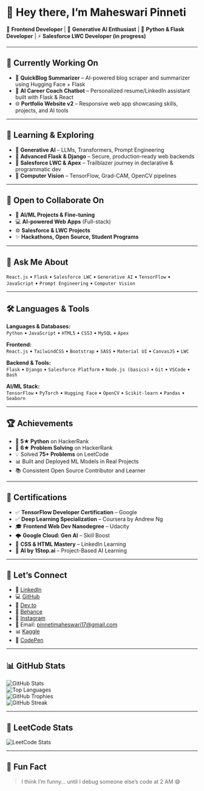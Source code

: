 # 👋 Hey there, I’m Maheswari Pinneti  

🚀 **Frontend Developer** | 🤖 **Generative AI Enthusiast** | 🐍 **Python & Flask Developer** | ⚡ **Salesforce LWC Developer (in progress)**

---

## 🔭 Currently Working On

- 🧠 **QuickBlog Summarizer** – AI-powered blog scraper and summarizer using Hugging Face + Flask  
- 💼 **AI Career Coach Chatbot** – Personalized resume/LinkedIn assistant built with Flask & React  
- 🌐 **Portfolio Website v2** – Responsive web app showcasing skills, projects, and AI tools

---

## 🌱 Learning & Exploring

- 🧠 **Generative AI** – LLMs, Transformers, Prompt Engineering  
- 🔧 **Advanced Flask & Django** – Secure, production-ready web backends  
- 🎯 **Salesforce LWC & Apex** – Trailblazer journey in declarative & programmatic dev  
- 📸 **Computer Vision** – TensorFlow, Grad-CAM, OpenCV pipelines

---

## 🤝 Open to Collaborate On

- 🧠 **AI/ML Projects & Fine-tuning**  
- 💻 **AI-powered Web Apps** (Full-stack)  
- ⚙️ **Salesforce & LWC Projects**  
- ✨ **Hackathons, Open Source, Student Programs**

---

## 💬 Ask Me About

`React.js` • `Flask` • `Salesforce LWC` • `Generative AI` • `TensorFlow` • `JavaScript` • `Prompt Engineering` • `Computer Vision`

---

## 🛠️ Languages & Tools

**Languages & Databases:**  
`Python` • `JavaScript` • `HTML5` • `CSS3` • `MySQL` • `Apex`

**Frontend:**  
`React.js` • `TailwindCSS` • `Bootstrap` • `SASS` • `Material UI` • `CanvasJS` • `LWC`

**Backend & Tools:**  
`Flask` • `Django` • `Salesforce Platform` • `Node.js (basics)` • `Git` • `VSCode` • `Bash`

**AI/ML Stack:**  
`TensorFlow` • `PyTorch` • `Hugging Face` • `OpenCV` • `Scikit-learn` • `Pandas` • `Seaborn`

---

## 🏆 Achievements

- 🥇 **5★ Python** on HackerRank  
- 🥈 **6★ Problem Solving** on HackerRank  
- 💡 Solved **75+ Problems** on LeetCode  
- 📊 Built and Deployed ML Models in Real Projects  
- 📚 Consistent Open Source Contributor and Learner

---

## 📜 Certifications

- ✅ **TensorFlow Developer Certification** – Google  
- ✅ **Deep Learning Specialization** – Coursera by Andrew Ng  
- 🎓 **Frontend Web Dev Nanodegree** – Udacity  
- 🌩️ **Google Cloud: Gen AI** – Skill Boost  
- 🧠 **CSS & HTML Mastery** – LinkedIn Learning  
- 🧪 **AI by 1Stop.ai** – Project-Based AI Learning

---

## 🔗 Let’s Connect

- 💼 [LinkedIn](https://www.linkedin.com/in/maheswari-pinneti)  
- 💻 [GitHub](https://github.com/maheswari-pinneti)  
- 📝 [Dev.to](https://dev.to/maheswaripinneti)  
- 🎨 [Behance](https://www.behance.net/maheswapinneti)  
- 📸 [Instagram](https://instagram.com/maheswari_pinneti)  
- 📧 Email: pinnetimaheswari17@gmail.com  
- 📊 [Kaggle](https://www.kaggle.com/maheswaripinnetii)  
- 💬 [CodePen](https://codepen.io/PINNETI-MAHESWARI)

---

## 📊 GitHub Stats

![GitHub Stats](https://github-readme-stats.vercel.app/api?username=maheswari-pinneti&show_icons=true&theme=tokyonight)  
![Top Languages](https://github-readme-stats.vercel.app/api/top-langs/?username=maheswari-pinneti&layout=compact&theme=tokyonight)  
![GitHub Trophies](https://github-profile-trophy.vercel.app/?username=maheswari-pinneti&theme=tokyonight&no-frame=true&column=4)  
![GitHub Streak](https://streak-stats.demolab.com?user=maheswari-pinneti&theme=tokyonight&hide_border=false)

---

## 📌 LeetCode Stats

![LeetCode Stats](https://leetcard.jacoblin.cool/Maheswari_pinneti?theme=light&font=Fira%20Code&ext=contest)

---

## 🧠 Fun Fact

> I think I’m funny... until I debug someone else’s code at 2 AM 😅

